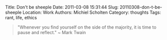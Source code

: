 Title: Don't be sheeple
Date: 2011-03-08 15:31:44
Slug: 20110308-don-t-be-sheeple
Location: Work
Authors: Michiel Scholten
Category: thoughts
Tags: rant, life, ethics

<blockquote><p>"Whenever you find yourself on the side of the majority, it is time to pause and reflect." ~ Mark Twain</p></blockquote>
